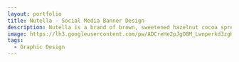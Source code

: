 ```yaml
---
layout: portfolio
title: Nutella - Social Media Banner Design
description: Nutella is a brand of brown, sweetened hazelnut cocoa spread
image: https://lh3.googleusercontent.com/pw/ADCreHe2pJgO8M_Lwnperkd3zgHx8zwZEDMe6tDlK5V1OwqnWIDU-JodGMbmocf9WgA32LlPhsXtLM68cqXn_-zB0aST-vG4vwFJ3OQJj1YM_GJRwKgdF5Bpi8xq9v2BIu76CiCZlMpDRIQZ9Yt2yzqYoLQw=w879-h919-s-no-gm?authuser=0
tags:
  - Graphic Design
---
```

